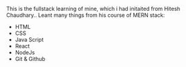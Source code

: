This is the fullstack learning of mine, which i had initaited from Hitesh Chaudhary..
Leant many things from his course of MERN stack:
- HTML
- CSS
- Java Script
- React
- NodeJs
- Git & Github
